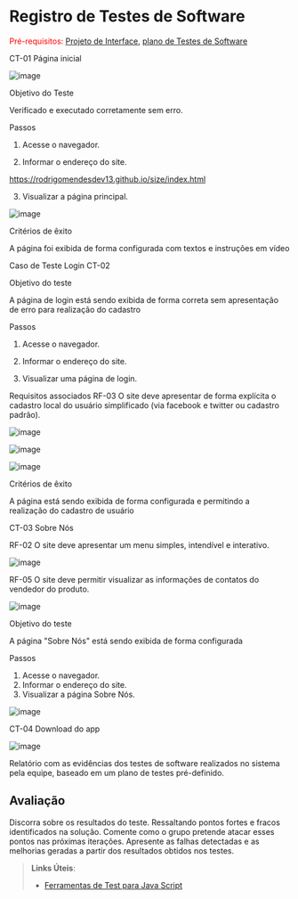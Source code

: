 # Registro de Testes de Software

<span style="color:red">Pré-requisitos: <a href="3-Projeto de Interface.md"> Projeto de Interface</a></span>, <a href="8-Plano de Testes de Software.md"> plano de Testes de Software</a>



CT-01 Página inicial

![image](https://user-images.githubusercontent.com/91230711/143782753-0b0ff72e-a5d4-48b1-b8c2-2245efce921c.png)







Objetivo do Teste


Verificado e executado corretamente sem erro.


Passos	

1) Acesse o navegador.


2) Informar o endereço do site.

https://rodrigomendesdev13.github.io/size/index.html




3) Visualizar a página principal.


![image](https://user-images.githubusercontent.com/91230711/143783094-0ffc80af-beca-426e-9dbf-27fed65a2d43.png)


Critérios de êxito


A página foi exibida de forma configurada com textos e instruções em vídeo





Caso de Teste	Login CT-02

Objetivo do teste

A página de login está sendo exibida de forma correta sem apresentação de erro para realização do cadastro


Passos

1) Acesse o navegador.


2) Informar o endereço do site.


3) Visualizar uma página de login.


Requisitos associados	RF-03 O site deve apresentar de forma explícita o cadastro local do usuário simplificado (via facebook e twitter ou cadastro padrão).


![image](https://user-images.githubusercontent.com/91230711/143784076-29be289e-5411-4cca-a294-bd6755e86f33.png)




![image](https://user-images.githubusercontent.com/91230711/143783292-31402394-71fd-4e70-9f61-bc4fc561bbc3.png)



![image](https://user-images.githubusercontent.com/91230711/143784054-2f6113bb-838a-437f-844a-5f64dee31bf9.png)


Critérios de êxito


A página está sendo exibida de forma configurada e permitindo a realização do cadastro de usuário




CT-03 Sobre Nós


RF-02 O site deve apresentar um menu simples, intendível e interativo.


![image](https://user-images.githubusercontent.com/91230711/143783454-dd54a80c-b180-4e5b-834e-8ce5d0f952af.png)



RF-05 O site deve permitir visualizar as informações de contatos do vendedor do produto.



![image](https://user-images.githubusercontent.com/91230711/143783511-897ed67e-8fab-4c0b-a536-b5ff7754e027.png)


Objetivo do teste

A página "Sobre Nós" está sendo exibida de forma configurada

Passos

1) Acesse o navegador.
2) Informar o endereço do site.
3) Visualizar a página Sobre Nós.


![image](https://user-images.githubusercontent.com/91230711/143783615-58f70729-b676-4099-acb3-6d0ca3ca4f28.png)

CT-04 Download do app

![image](https://user-images.githubusercontent.com/91230711/143783682-06ac229a-3375-4f44-820b-445b0bc2e0ee.png)







Relatório com as evidências dos testes de software realizados no sistema pela equipe, baseado em um plano de testes pré-definido.

## Avaliação

Discorra sobre os resultados do teste. Ressaltando pontos fortes e fracos identificados na solução. Comente como o grupo pretende atacar esses pontos nas próximas iterações. Apresente as falhas detectadas e as melhorias geradas a partir dos resultados obtidos nos testes.

> **Links Úteis**:
> - [Ferramentas de Test para Java Script](https://geekflare.com/javascript-unit-testing/)
